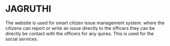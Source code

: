 # JAGRUTHI
The website is used for smart citizen issue management system. where the citizens can report or write an issue directly to the officers they can be directly be contact with the officers for any quires. This is used for the social services.
